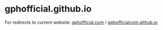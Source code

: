 # gphofficial.github.io

For redirects to current website: [gphofficial.com](https://gphofficial.com) / [gphofficialcom.github.io](https://gphofficialcom.github.io)
